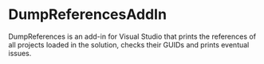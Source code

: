 DumpReferencesAddIn
===================

DumpReferences is an add-in for Visual Studio that prints the references of all projects loaded in the solution, checks their GUIDs and prints eventual issues.